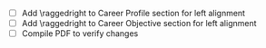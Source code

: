 - [ ] Add \raggedright to Career Profile section for left alignment
- [ ] Add \raggedright to Career Objective section for left alignment
- [ ] Compile PDF to verify changes

